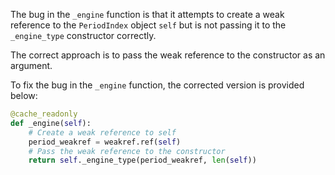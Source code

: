 The bug in the `_engine` function is that it attempts to create a weak reference to the `PeriodIndex` object `self` but is not passing it to the `_engine_type` constructor correctly.

The correct approach is to pass the weak reference to the constructor as an argument.

To fix the bug in the `_engine` function, the corrected version is provided below:

```python
@cache_readonly
def _engine(self):
    # Create a weak reference to self
    period_weakref = weakref.ref(self)
    # Pass the weak reference to the constructor
    return self._engine_type(period_weakref, len(self))
```